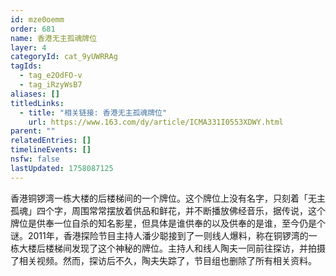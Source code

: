 ```yaml
---
id: mze0oemm
order: 681
name: 香港无主孤魂牌位
layer: 4
categoryId: cat_9yUWRRAg
tagIds:
  - tag_e2OdFO-v
  - tag_iRzyWsB7
aliases: []
titledLinks:
  - title: "相关链接: 香港无主孤魂牌位"
    url: https://www.163.com/dy/article/ICMA331I0553XDWY.html
parent: ""
relatedEntries: []
timelineEvents: []
nsfw: false
lastUpdated: 1758087125
---
```


香港铜锣湾一栋大楼的后楼梯间的一个牌位。这个牌位上没有名字，只刻着「无主孤魂」四个字，周围常常摆放着供品和鲜花，并不断播放佛经音乐，据传说，这个牌位是供奉一位自杀的知名影星，但具体是谁供奉的以及供奉的是谁，至今仍是个谜。2011年，香港探险节目主持人潘少聪接到了一则线人爆料，称在铜锣湾的一栋大楼后楼梯间发现了这个神秘的牌位。主持人和线人陶夫一同前往探访，并拍摄了相关视频。然而，探访后不久，陶夫失踪了，节目组也删除了所有相关资料。